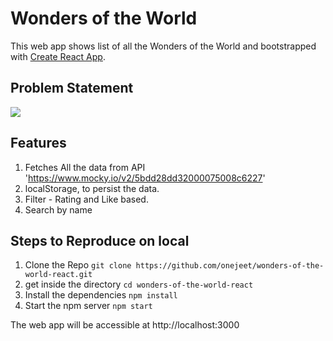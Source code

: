 # Wonders of the World
This web app shows list of all the Wonders of the World and bootstrapped with [Create React App](https://github.com/facebook/create-react-app).

## Problem Statement
![](https://github.com/onejeet/wonders-of-the-world-react/blob/master/ProblemStatement.png)

## Features
1. Fetches All the data from API 'https://www.mocky.io/v2/5bdd28dd32000075008c6227'
2. localStorage, to persist the data.
3. Filter - Rating and Like based.
4. Search by name

## Steps to Reproduce on local
1. Clone the Repo `git clone https://github.com/onejeet/wonders-of-the-world-react.git`
2. get inside the directory `cd wonders-of-the-world-react`
3. Install the dependencies `npm install`
4. Start the npm server `npm start`

The web app will be accessible at http://localhost:3000
